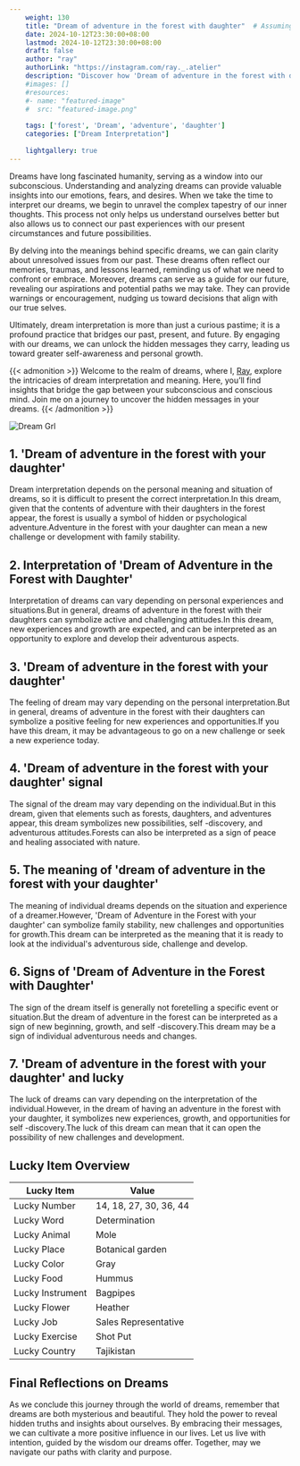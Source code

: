 ```yaml
---
    weight: 130
    title: "Dream of adventure in the forest with daughter"  # Assuming 'title' column exists
    date: 2024-10-12T23:30:00+08:00
    lastmod: 2024-10-12T23:30:00+08:00
    draft: false
    author: "ray"
    authorLink: "https://instagram.com/ray._.atelier"
    description: "Discover how 'Dream of adventure in the forest with daughter' can interpret your future and uncover its significant meanings in your life."
    #images: []
    #resources:
    #- name: "featured-image"
    #  src: "featured-image.png"
    
    tags: ['forest', 'Dream', 'adventure', 'daughter']
    categories: ["Dream Interpretation"]
    
    lightgallery: true
---
```

    
Dreams have long fascinated humanity, serving as a window into our subconscious. Understanding and analyzing dreams can provide valuable insights into our emotions, fears, and desires. When we take the time to interpret our dreams, we begin to unravel the complex tapestry of our inner thoughts. This process not only helps us understand ourselves better but also allows us to connect our past experiences with our present circumstances and future possibilities.

By delving into the meanings behind specific dreams, we can gain clarity about unresolved issues from our past. These dreams often reflect our memories, traumas, and lessons learned, reminding us of what we need to confront or embrace. Moreover, dreams can serve as a guide for our future, revealing our aspirations and potential paths we may take. They can provide warnings or encouragement, nudging us toward decisions that align with our true selves.

Ultimately, dream interpretation is more than just a curious pastime; it is a profound practice that bridges our past, present, and future. By engaging with our dreams, we can unlock the hidden messages they carry, leading us toward greater self-awareness and personal growth.

{{< admonition >}}
Welcome to the realm of dreams, where I, [Ray](https://instagram.com/ray._.atelier), explore the intricacies of dream interpretation and meaning. Here, you’ll find insights that bridge the gap between your subconscious and conscious mind. Join me on a journey to uncover the hidden messages in your dreams.
{{< /admonition >}}

![Dream Grl](https://cdn.pixabay.com/photo/2017/11/02/03/35/gothic-2910057_1280.jpg "Dream Grl")

## 1. 'Dream of adventure in the forest with your daughter'
Dream interpretation depends on the personal meaning and situation of dreams, so it is difficult to present the correct interpretation.In this dream, given that the contents of adventure with their daughters in the forest appear, the forest is usually a symbol of hidden or psychological adventure.Adventure in the forest with your daughter can mean a new challenge or development with family stability.

## 2. Interpretation of 'Dream of Adventure in the Forest with Daughter'
Interpretation of dreams can vary depending on personal experiences and situations.But in general, dreams of adventure in the forest with their daughters can symbolize active and challenging attitudes.In this dream, new experiences and growth are expected, and can be interpreted as an opportunity to explore and develop their adventurous aspects.

## 3. 'Dream of adventure in the forest with your daughter'
The feeling of dream may vary depending on the personal interpretation.But in general, dreams of adventure in the forest with their daughters can symbolize a positive feeling for new experiences and opportunities.If you have this dream, it may be advantageous to go on a new challenge or seek a new experience today.

## 4. 'Dream of adventure in the forest with your daughter' signal
The signal of the dream may vary depending on the individual.But in this dream, given that elements such as forests, daughters, and adventures appear, this dream symbolizes new possibilities, self -discovery, and adventurous attitudes.Forests can also be interpreted as a sign of peace and healing associated with nature.

## 5. The meaning of 'dream of adventure in the forest with your daughter'
The meaning of individual dreams depends on the situation and experience of a dreamer.However, 'Dream of Adventure in the Forest with your daughter' can symbolize family stability, new challenges and opportunities for growth.This dream can be interpreted as the meaning that it is ready to look at the individual's adventurous side, challenge and develop.

## 6. Signs of 'Dream of Adventure in the Forest with Daughter'
The sign of the dream itself is generally not foretelling a specific event or situation.But the dream of adventure in the forest can be interpreted as a sign of new beginning, growth, and self -discovery.This dream may be a sign of individual adventurous needs and changes.

## 7. 'Dream of adventure in the forest with your daughter' and lucky
The luck of dreams can vary depending on the interpretation of the individual.However, in the dream of having an adventure in the forest with your daughter, it symbolizes new experiences, growth, and opportunities for self -discovery.The luck of this dream can mean that it can open the possibility of new challenges and development.

## Lucky Item Overview
| Lucky Item          | Value              |
|---------------|--------------------|
| Lucky Number        | 14, 18, 27, 30, 36, 44  |
| Lucky Word          | Determination |
| Lucky Animal        | Mole |
| Lucky Place         | Botanical garden     |
| Lucky Color         | Gray     |
| Lucky Food          | Hummus      |
| Lucky Instrument    | Bagpipes |
| Lucky Flower        | Heather    |
| Lucky Job           | Sales Representative       |
| Lucky Exercise      | Shot Put  |
| Lucky Country       | Tajikistan    |


##  Final Reflections on Dreams

As we conclude this journey through the world of dreams, remember that dreams are both mysterious and beautiful. They hold the power to reveal hidden truths and insights about ourselves. By embracing their messages, we can cultivate a more positive influence in our lives. Let us live with intention, guided by the wisdom our dreams offer. Together, may we navigate our paths with clarity and purpose.
